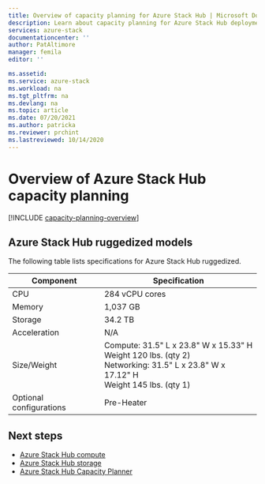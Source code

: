 ```yaml
---
title: Overview of capacity planning for Azure Stack Hub | Microsoft Docs
description: Learn about capacity planning for Azure Stack Hub deployments. See specifications for Azure Stack Hub ruggedized models.
services: azure-stack
documentationcenter: ''
author: PatAltimore
manager: femila
editor: ''

ms.assetid:
ms.service: azure-stack
ms.workload: na
ms.tgt_pltfrm: na
ms.devlang: na
ms.topic: article
ms.date: 07/20/2021
ms.author: patricka
ms.reviewer: prchint
ms.lastreviewed: 10/14/2020
---
```


# Overview of Azure Stack Hub capacity planning

[!INCLUDE [capacity-planning-overview](../includes/capacity-planning-overview.md)]

## Azure Stack Hub ruggedized models

The following table lists specifications for Azure Stack Hub ruggedized.

| Component               | Specification |
|-------------------------|---------------|
| CPU                     |284 vCPU cores |
| Memory                  |1,037 GB |
| Storage                 |34.2 TB |
| Acceleration            |N/A |
| Size/Weight             |Compute: 31.5" L x 23.8" W x 15.33" H<br>Weight 120 lbs. (qty 2)<br>Networking: 31.5" L x 23.8" W x 17.12" H<br>Weight 145 lbs. (qty 1)              |
| Optional configurations |Pre-Heater |

## Next steps

- [Azure Stack Hub compute](../operator/azure-stack-capacity-planning-compute.md?toc=/azure-stack/tdc/toc.json&bc=/azure-stack/breadcrumb/toc.json)
- [Azure Stack Hub storage](../operator/azure-stack-capacity-planning-storage.md?toc=/azure-stack/tdc/toc.json&bc=/azure-stack/breadcrumb/toc.json)
- [Azure Stack Hub Capacity Planner](../operator/azure-stack-app-service-capacity-planning.md?toc=/azure-stack/tdc/toc.json&bc=/azure-stack/breadcrumb/toc.json)
